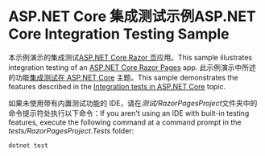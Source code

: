# <a name="aspnet-core-integration-testing-sample"></a><span data-ttu-id="88cc7-101">ASP.NET Core 集成测试示例</span><span class="sxs-lookup"><span data-stu-id="88cc7-101">ASP.NET Core Integration Testing Sample</span></span>

<span data-ttu-id="88cc7-102">本示例演示的集成测试[ASP.NET Core Razor 页](https://docs.microsoft.com/aspnet/core/mvc/razor-pages)应用。</span><span class="sxs-lookup"><span data-stu-id="88cc7-102">This sample illustrates integration testing of an [ASP.NET Core Razor Pages](https://docs.microsoft.com/aspnet/core/mvc/razor-pages) app.</span></span> <span data-ttu-id="88cc7-103">此示例演示中所述的功能[集成测试在 ASP.NET Core](https://docs.microsoft.com/aspnet/core/test/integration-tests) 主题。</span><span class="sxs-lookup"><span data-stu-id="88cc7-103">This sample demonstrates the features described in the [Integration tests in ASP.NET Core](https://docs.microsoft.com/aspnet/core/test/integration-tests) topic.</span></span>

<span data-ttu-id="88cc7-104">如果未使用带有内置测试功能的 IDE，请在*测试/RazorPagesProject*文件夹中的命令提示符处执行以下命令：</span><span class="sxs-lookup"><span data-stu-id="88cc7-104">If you aren't using an IDE with built-in testing features, execute the following command at a command prompt in the *tests/RazorPagesProject.Tests* folder:</span></span>

```console
dotnet test
```
